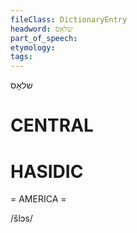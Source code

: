 ```yaml
---
fileClass: DictionaryEntry
headword: שלאָס
part_of_speech: 
etymology: 
tags: 
---
```

שלאָס

CENTRAL
========

HASIDIC
=======
= AMERICA = 

/šlɔs/ 
